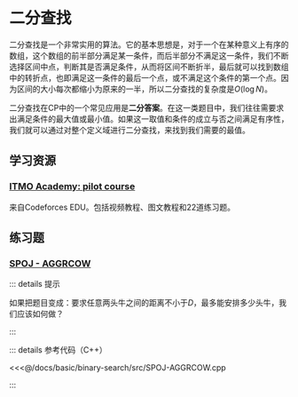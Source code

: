 # 二分查找

二分查找是一个非常实用的算法。它的基本思想是，对于一个在某种意义上有序的数组，这个数组的前半部分满足某一条件，而后半部分不满足这一条件，我们不断选择区间中点，判断其是否满足条件，从而将区间不断折半，最后就可以找到数组中的转折点，也即满足这一条件的最后一个点，或不满足这个条件的第一个点。因为区间的大小每次都缩小为原来的一半，所以二分查找的复杂度是$O(\log N)$。

二分查找在CP中的一个常见应用是**二分答案**。在这一类题目中，我们往往需要求出满足条件的最大值或最小值。如果这一取值和条件的成立与否之间满足有序性，我们就可以通过对整个定义域进行二分查找，来找到我们需要的最值。

## 学习资源

### [ITMO Academy: pilot course](https://codeforces.com/edu/course/2/lesson/6)

来自Codeforces EDU。包括视频教程、图文教程和22道练习题。

## 练习题

### [SPOJ - AGGRCOW](https://www.spoj.com/problems/AGGRCOW/)

::: details 提示

如果把题目变成：要求任意两头牛之间的距离不小于$D$，最多能安排多少头牛，我们应该如何做？

:::

::: details 参考代码（C++）

<<<@/docs/basic/binary-search/src/SPOJ-AGGRCOW.cpp

:::

<Utterances />
